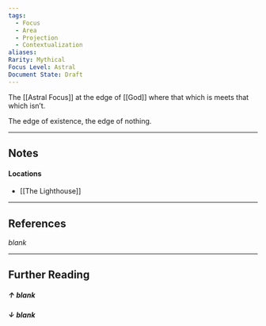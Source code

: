 ```yaml
---
tags:
  - Focus
  - Area
  - Projection
  - Contextualization
aliases: 
Rarity: Mythical
Focus Level: Astral
Document State: Draft
---
```

The [[Astral Focus]] at the edge of [[God]] where that which is meets that which isn’t.

The edge of existence, the edge of nothing.
- - -
## Notes
#### Locations
- [[The Lighthouse]]
- - -
## References
_blank_
- - - 
## Further Reading
##### ↑ _blank_
##### ↓ _blank_
